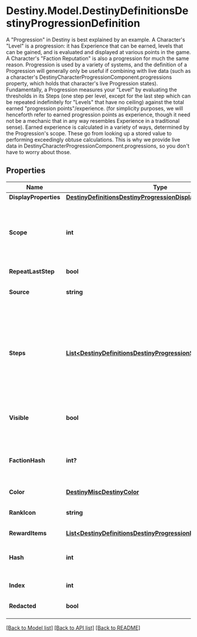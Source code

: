 # Destiny.Model.DestinyDefinitionsDestinyProgressionDefinition
A \"Progression\" in Destiny is best explained by an example.  A Character's \"Level\" is a progression: it has Experience that can be earned, levels that can be gained, and is evaluated and displayed at various points in the game. A Character's \"Faction Reputation\" is also a progression for much the same reason.  Progression is used by a variety of systems, and the definition of a Progression will generally only be useful if combining with live data (such as a character's DestinyCharacterProgressionComponent.progressions property, which holds that character's live Progression states).  Fundamentally, a Progression measures your \"Level\" by evaluating the thresholds in its Steps (one step per level, except for the last step which can be repeated indefinitely for \"Levels\" that have no ceiling) against the total earned \"progression points\"/experience. (for simplicity purposes, we will henceforth refer to earned progression points as experience, though it need not be a mechanic that in any way resembles Experience in a traditional sense).  Earned experience is calculated in a variety of ways, determined by the Progression's scope. These go from looking up a stored value to performing exceedingly obtuse calculations. This is why we provide live data in DestinyCharacterProgressionComponent.progressions, so you don't have to worry about those.

## Properties

Name | Type | Description | Notes
------------ | ------------- | ------------- | -------------
**DisplayProperties** | [**DestinyDefinitionsDestinyProgressionDisplayPropertiesDefinition**](DestinyDefinitionsDestinyProgressionDisplayPropertiesDefinition.md) |  | [optional] 
**Scope** | **int** | The \&quot;Scope\&quot; of the progression indicates the source of the progression&#39;s live data.  See the DestinyProgressionScope enum for more info: but essentially, a Progression can either be backed by a stored value, or it can be a calculated derivative of other values. | [optional] 
**RepeatLastStep** | **bool** | If this is True, then the progression doesn&#39;t have a maximum level. | [optional] 
**Source** | **string** | If there&#39;s a description of how to earn this progression in the local config, this will be that localized description. | [optional] 
**Steps** | [**List&lt;DestinyDefinitionsDestinyProgressionStepDefinition&gt;**](DestinyDefinitionsDestinyProgressionStepDefinition.md) | Progressions are divided into Steps, which roughly equate to \&quot;Levels\&quot; in the traditional sense of a Progression. Notably, the last step can be repeated indefinitely if repeatLastStep is true, meaning that the calculation for your level is not as simple as comparing your current progress to the max progress of the steps.   These and more calculations are done for you if you grab live character progression data, such as in the DestinyCharacterProgressionComponent. | [optional] 
**Visible** | **bool** | If true, the Progression is something worth showing to users.  If false, BNet isn&#39;t going to show it. But that doesn&#39;t mean you can&#39;t. We&#39;re all friends here. | [optional] 
**FactionHash** | **int?** | If the value exists, this is the hash identifier for the Faction that owns this Progression.  This is purely for convenience, if you&#39;re looking at a progression and want to know if and who it&#39;s related to in terms of Faction Reputation. | [optional] 
**Color** | [**DestinyMiscDestinyColor**](DestinyMiscDestinyColor.md) |  | [optional] 
**RankIcon** | **string** | For progressions that have it, this is the rank icon we use in the Companion, displayed above the progressions&#39; rank value. | [optional] 
**RewardItems** | [**List&lt;DestinyDefinitionsDestinyProgressionRewardItemQuantity&gt;**](DestinyDefinitionsDestinyProgressionRewardItemQuantity.md) |  | [optional] 
**Hash** | **int** | The unique identifier for this entity. Guaranteed to be unique for the type of entity, but not globally.  When entities refer to each other in Destiny content, it is this hash that they are referring to. | [optional] 
**Index** | **int** | The index of the entity as it was found in the investment tables. | [optional] 
**Redacted** | **bool** | If this is true, then there is an entity with this identifier/type combination, but BNet is not yet allowed to show it. Sorry! | [optional] 

[[Back to Model list]](../README.md#documentation-for-models) [[Back to API list]](../README.md#documentation-for-api-endpoints) [[Back to README]](../README.md)

